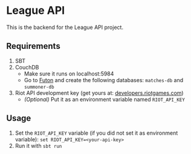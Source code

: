 # League API
This is the backend for the League API project.

## Requirements
1. SBT
2. CouchDB
    * Make sure it runs on localhost:5984
    * Go to [Futon](http://localhost:5984/_utils/) and create the following databases: `matches-db` and `summoner-db`
3. Riot API development key (get yours at: [developers.riotgames.com](https://developer.riotgames.com/))
    * _(Optional)_ Put it as an environment variable named `RIOT_API_KEY`

## Usage
1. Set the `RIOT_API_KEY` variable (if you did not set it as environment variable):
   ``set RIOT_API_KEY=<your-api-key>``
2. Run it with `sbt run`